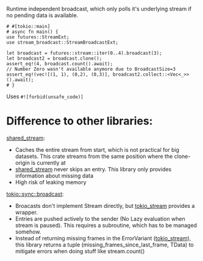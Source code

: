 Runtime independent broadcast, which only polls it's underlying stream if no pending data is available.
```
# #[tokio::main]
# async fn main() {
use futures::StreamExt;
use stream_broadcast::StreamBroadcastExt;

let broadcast = futures::stream::iter(0..4).broadcast(3);
let broadcast2 = broadcast.clone();
assert_eq!(4, broadcast.count().await);
// Number Zero wasn't available anymore due to BroadcastSize=3
assert_eq!(vec![(1, 1), (0,2), (0,3)], broadcast2.collect::<Vec<_>>().await);
# }
```
Uses `#![forbid(unsafe_code)]`
# Difference to other libraries:
[shared_stream](https://docs.rs/shared_stream/0.2.1/shared_stream/index.html):
- Caches the entire stream from start, which is not practical for big datasets.
  This crate streams from the same position where the clone-origin is currently at
- [shared_stream](https://docs.rs/shared_stream/0.2.1/shared_stream/index.html) never skips an entry. This library only provides information about missing data
- High risk of leaking memory


[tokio::sync::broadcast](https://docs.rs/tokio/latest/tokio/sync/broadcast/index.html):
- Broacasts don't implement Stream directly, but [tokio_stream](https://docs.rs/tokio-stream/latest/tokio_stream/wrappers/struct.BroadcastStream.html) provides a wrapper.
- Entries are pushed actively to the sender (No Lazy evaluation when stream is paused). This requires a subroutine, which has to be managed somehow.
- Instead of returning missing frames in the ErrorVariant ([tokio_stream](https://docs.rs/tokio-stream/latest/tokio_stream/wrappers/struct.BroadcastStream.html)), this library returns a tuple (missing_frames_since_last_frame, TData) to mitigate errors when doing stuff like stream.count()
